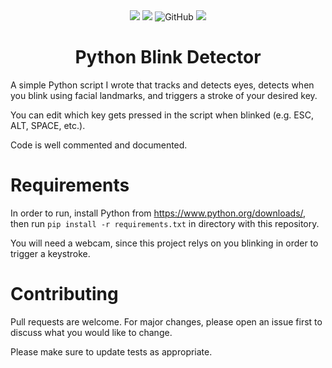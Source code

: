 <div align="center">
<a href="https://github.com/Magnito14/Python-Blink-Detector"><img src="https://img.shields.io/badge/Open%20Source-Yes-green"></a>
<a href="https://github.com/Magnito14/Python-Blink-Detector"><img src="https://img.shields.io/badge/Python-3.10-green"></a>
<img alt="GitHub" src="https://img.shields.io/github/license/Magnito14/Python-Blink-Detector">
<a href="https://github.com/Magnito14/Python-Blink-Detector"><img src="https://img.shields.io/badge/Contributions-Welcome-green"></a>
</div>

<h1 align="center">
Python Blink Detector
</h1>

A simple Python script I wrote that tracks and detects eyes, detects when you blink using facial landmarks, and triggers a stroke of your desired key.

You can edit which key gets pressed in the script when blinked (e.g. ESC, ALT, SPACE, etc.).

Code is well commented and documented.

# Requirements
In order to run, install Python from https://www.python.org/downloads/, then run ```pip install -r requirements.txt``` in directory with this repository.

You will need a webcam, since this project relys on you blinking in order to trigger a keystroke.

<h1>
Contributing
</h1>
Pull requests are welcome. For major changes, please open an issue first to discuss what you would like to change.

Please make sure to update tests as appropriate.
